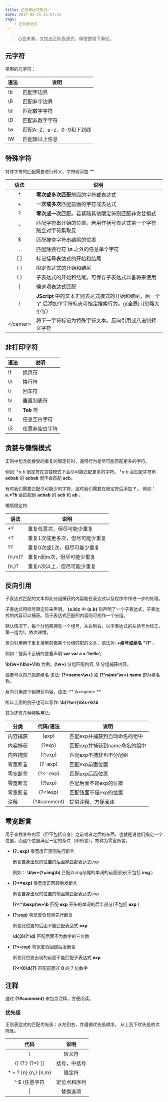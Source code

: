 ```yaml
---
title: 正则表达式笔记一
date: 2017-05-15 21:57:21
tags:
    - 正则表达式
---
```

>心血來潮，又挖出正則表達式，順便整理下筆記。

## 元字符
常用的元字符：

| 语法 | 说明 |
| --- | --- |
| \b | 匹配字边界 |
| \B | 匹配非字边界 |
| \d | 匹配数字字符 |
| \D | 匹配非数字字符 |
| \w | 匹配A-Z，a-z，0-9和下划线 |
| \W | 匹配除以上任意 |

<!--more-->

## 特殊字符
特殊字符的匹配需要进行转义，字符前添加 **"\"**

| 语法 | 说明 |
| --- | --- |
|<center>*</center>| **零次或多次匹配**前面的字符或表达式 |
|<center>+</center>| **一次或多次**匹配前面的字符或表达式 |
|<center>?</center>| **零次或一次**匹配。若紧随其他限定符则匹配非贪婪模式 |
|<center>^</center>| 匹配字符串开始的位置。若用作括号表达式第一个字符贼会对字符集取反 |
|<center>$</center>| 匹配搜索字符串结尾的位置 |
|<center>.</center>| 匹配除换行符 **\n** 之外的任意单个字符 |
|<center>[ ]</center>| 标记括号表达式的开始和结尾 |
|<center>{ }</center>| 限定表达式的开始和结尾 |
|<center>( )</center>| 子表达式的开始和结尾。可保存子表达式以备将来使用 |
|<center>&#124;</center>| 候选项表达式匹配 |
|<center>/</center>| **JScript** 中的文本正则表达式模式的开始和结尾，后一个 **'/'** 后添加单字符标志可指定搜索行为。g(全局) i(忽略大小写) |
|<center>\</center>| 将下一字符标记为特殊字符文本。反向引用或八进制转义字符 |

## 非打印字符
| 语法 | 说明 |
| --- | --- |
| \f | 换页符 |
| \n | 换行符 |
| \r | 回车符 |
| \v | 垂直制表符 |
| \t | **Tab** 符 |
| \s | 任意空白字符 |
| \S | 任意非空白字符 |    

## 贪婪与懒惰模式
正则中包含能接受的重复的限定符时，通常行为是尽可能匹配更多的字符。

例如: **a.*b** 限定符在贪婪模式下会尽可能匹配更多的字符。
**a.*b** 会匹配字符串 **acbab** 的 **acbab** 而不会匹配 **acb**。

有时我们需要匹配尽可能少的字符，这时我们需要在限定符后添加 **?** 。
例如：**a.*?b** 会匹配到 **acbab** 的 **acb** 和 **ab** 。

懒惰限定符:

| 语法 | 说明 |
| --- | --- |
| *?  | 重复任意次，但尽可能少重复 |
| +? | 重复1次或更多次，但尽可能少重复 |
| ?? | 重复0次或1次，但尽可能少重复 |
| {n,m}? | 重复n到m次，但尽可能少重复 |
| {n,}? | 重复n次以上，但尽可能少重复 |

## 反向引用
子表达式匹配的文本即此分组捕获的内容能在表达式以及程序中作进一步的处理。

子表达式用括号限定符来声明。 **(a\.b)c** 中 **(a\.b)** 则声明了一个子表达式，子表达式的内容可以捕获。而子表达式匹配的内容则可视作一个分组。

默认情况下，每个分组都拥有一个组号，从左到右，以子表达式的左括号为标志，第一组为1，依次递增。

反向引用用于重复搜索前面某个分组匹配的文本，语法为: **\+组号或组名**  **"\1"** 。

例如：搜索不正确的变量声明 **var var a = 'hello';**

 **\b(\w+)\b\s+\1\b** 为例，**(\w+)** 分组匹配内容, **\1** 分组捕获内容。

或者可以自己指定组名 语法: **(?&lt;name&gt;\w+)** 或 **(?'name'\w+)** **name** 即为组名称。

反向引用这个组捕获内容，语法: ** \k&lt;name&gt; **

所以上面的例子也可以写作: **\b(?<name>\w+)\b\s+\k<name>\b**

其次还有几种特殊用法:

| 分类 | 代码/语法 | 说明 |
| --- | --- | --- |
| 内容捕获 |<center> (exp) </center>| 匹配exp并捕获到自动命名的组中 |
| 内容捕获 |<center> (?<name>exp) </center>| 匹配exp并捕获到name命名的组中 |
| 内容捕获 |<center> (?:exp) </center>| 匹配exp不捕获也不分配组 |
| 零宽断言 |<center> (?=exp) </center>| 匹配exp前面位置 |
| 零宽断言 |<center> (?<=exp) </center>| 匹配exp后面位置 |
| 零宽断言 |<center> (?!exp) </center>|  匹配后面不是exp的位置  |
| 零宽断言 |<center> (?<!exp) </center>|  匹配钱面不是exp的位置  |
| 注释 |<center> (?#comment) </center>|  提供注释，方便阅读  |

## 零宽断言
用于查找某些内容（但不包括自身）之前或者之后的东西，也就是说他们指定一个位置，而这个位置满足一定的条件（即断言），故称为零宽断言。
* **(?=exp)** 零宽度正预测先行断言

    断言自身出现的位置的后面能匹配表达式exp

    例如： **\b\w+(?=img\b)** 匹配以img结尾的单词的前面部分(不包括 **img** )
* **(?<=exp)** 零宽度正回顾后发断言

    断言自身出现的位置的前面能匹配表达式exp

    **(?<=\bexp)\w+\b** 匹配 **exp** 开头的单词的后半部分(不包括 **exp** )
* **(?:exp)** 零宽度负预测先行断言

    断言此位置的后面不能匹配表达式 **exp**

    **\d{3}(?:\d)** 匹配后面不为数字的三位数

* **(?<:exp)** 零宽度负回顾后发断言

    断言此位置出现的前面不能匹配子表达式 **exp**

    **(?<:0)\d{7}** 匹配前面非 **0** 的 7 位数字

## 注释
通过 **(?#comment)** 来包含注释，方便阅读。

### 优先级
正则表达式的匹配优先级：从左到右，并遵循优先级顺序。
从上到下优先级依次降低。

| 代码 | 说明 |
| --- | --- |
|<center> \ </center>|<center> 转义符 </center>|
|<center> () (?:) (?=) [] </center>|<center> 括号，中括号 </center>|
|<center> * + ? {n} {n,} {n,m} </center>|<center> 限定符 </center>|
|<center> ^ $ \任意字符 </center>|<center> 定位点和序列 </center>|
|<center> &#124; </center>|<center> 替换选项 </center>|
